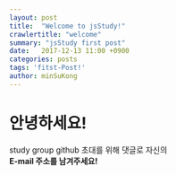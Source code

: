 ```yaml
---
layout: post
title:  "Welcome to jsStudy!"
crawlertitle: "welcome"
summary: "jsStudy first post"
date:   2017-12-13 11:00 +0900
categories: posts
tags: 'fitst-Post!'
author: minSuKong
---
```


# 안녕하세요!

study group github 초대를 위해 댓글로 자신의<br />
**E-mail 주소를 남겨주세요!**
<br />
<br />
